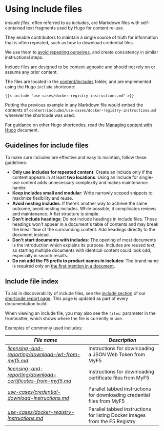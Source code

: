 # Using Include files

_Include files_, often referred to as _includes_, are Markdown files with self-contained text fragments used by Hugo for content re-use.

They enable contributors to maintain a single source of truth for information that is often repeated, such as how to download credential files.

We use them to [avoid repeating ourselves](https://en.wikipedia.org/wiki/Don%27t_repeat_yourself), and create consistency in similar instructional steps.

Include files are designed to be context-agnostic and should not rely on or assume any prior content.

The files are located in the [content/includes](https://github.com/nginxinc/docs/tree/main/content/includes) folder, and are implemented using the Hugo `include` shortcode:

```text
{{< include "use-cases/docker-registry-instructions.md" >}}
```

Putting the previous example in any Markdown file would embed the contents of `content/includes/use-cases/docker-registry-instructions.md` wherever the shortcode was used.

For guidance on other Hugo shortcodes, read the [Managing content with Hugo](/documentation/hugo-content.md) document.

## Guidelines for include files

To make sure includes are effective and easy to maintain, follow these guidelines:

- **Only use includes for repeated content**: Create an include only if the content appears in at least **two locations**. Using an include for single-use content adds unnecessary complexity and makes maintenance harder.
- **Keep includes small and modular**: Write narrowly scoped snippets to maximize flexibility and reuse.
- **Avoid nesting includes**: If there’s another way to achieve the same outcome, avoid nesting includes. While possible, it complicates reviews and maintenance. A flat structure is simple.
- **Don't include headings**: Do not include headings in include files. These headings won't appear in a document's table of contents and may break the linear flow of the surrounding content. Add headings directly to the document instead.
- **Don't start documents with includes**: The opening of most documents is the introduction which explains its purpose. Includes are reused text, so starting multiple documents with identical content could look odd, especially in search results.
- **Do not add the F5 prefix to product names in includes**: The brand name is required only on [the first mention in a document](/documentation/style-guide.md#f5-brand-trademarks-and-product-names).

## Include file index

To aid in discoverability of include files, see the [include section](https://docs.nginx.com/stats#include) of our [shortcode report page](https://docs.nginx.com/stats).
This page is updated as part of every documentation build.

When viewing an include file, you may also see the `files`: parameter in the frontmatter, which shows where the file is currently in use.

Examples of commonly used includes:

| **_File name_** | **_Description_** |
| ----------------| ------------------ |
| [_licensing-and-reporting/download-jwt-from-myf5.md_](/content/includes/licensing-and-reporting/download-jwt-from-myf5.md) | Instructions for downloading a JSON Web Token from MyF5 |
| [_licensing-and-reporting/download-certificates-from-myf5.md_](/content/includes/licensing-and-reporting/download-certificates-from-myf5.md) | Instructions for downloading certificate files from MyF5 |
| [_use-cases/credential-download-instructions.md_](/content/includes/use-cases/credential-download-instructions.md) | Parallel tabbed instructions for downloading credential files from MyF5 |
| [_use-cases/docker-registry-instructions.md_](/content/includes/use-cases/docker-registry-instructions.md) | Parallel tabbed instructions for listing Docker images from the F5 Registry |
